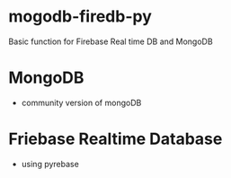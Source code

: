 # mogodb-firedb-py
Basic function for Firebase Real time DB and MongoDB

# MongoDB 
- community version of mongoDB

# Friebase Realtime Database
- using pyrebase
